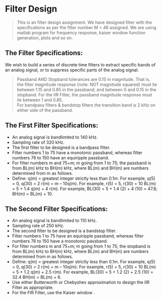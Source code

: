 # Filter Design
> This is an filter design assignment. 
> We have designed filter with the specifications as per the filter number M = 46 assigned. 
> We are using matlab program for frequency response, kaiser window function generation, plots and so on. 

## The Filter Specifications:
We wish to build a series of discrete time filters to extract specific bands of an analog signal, or to suppress specific parts of the analog signal. 

>   Passband AND Stopband tolerances are 0.15 in magnitude.
      That is, the filter magnitude response (note: NOT magnitude squared) must lie between 1.15 and 0.85 in the passband; and between 0 and 0.15 in the stopband.                     For the IIR Filter, the passband magnitude response must lie between 1 and 0.85.      
>   For bandpass filters & bandstop filters the transition band is 2 kHz on either side of the passband.

## The First Filter Specifications:

- An analog signal is bandlimited to 140 kHz.
- Sampling rate of 320 kHz.
- The first filter to be designed is a bandpass filter.         
- Filter numbers 1 to 75 have a monotonic passband, whereas filter numbers 76 to 150 have an equiripple passband.                                                               
- For filter numbers m and 75+m; m going from 1 to 75; the passband is from BL(m) kHz to BH(m) kHz, where BL(m) and BH(m) are numbers determined from m as follows.
- Define: q(m) = greatest integer strictly less than 0.1m. 
  For example, q(5) = 0, q(30) = 2 r(m) = m – 10q(m).
  For example, r(5) = 5, r(30) = 10 BL(m) = 5 + 1.4 q(m) + 4 r(m).
  For example, BL(30) = 5 + 1.4 (2) + 4 (10) = 47.8; BH(m) = BL(m) + 10. 
  
## The Second Filter Specifications: 
- An analog signal is bandlimited to 110 kHz. 
- Sampling rate of 250 kHz.
-  The second filter to be designed is a bandstop filter. 
-  Filter numbers 1 to 75 have an equiripple passband, whereas filter numbers 76 to 150 have a monotonic passband. 
-  For filter numbers m and 75+m; m going from 1 to 75; the stopband is from BL(m) kHz to BH(m) kHz, where BL(m) and BH(m) are numbers determined from m as follows. 
-  Define: q(m) = greatest integer strictly less than 0.1m. 
   For example, q(5) = 0, q(30) = 2 r(m) = m – 10q(m).
   For example, r(5) = 5, r(30) = 10 BL(m) = 5 + 1.2 q(m) + 2.5 r(m).
   For example, BL(30) = 5 + 1.2 (2) + 2.5 (10) = 32.4 BH(m) = BL(m) + 6. 
- Use either Butterworth or Chebyshev approximation to design the IIR Filter as appropriate.
- For the FIR Filter, use the Kaiser window .
